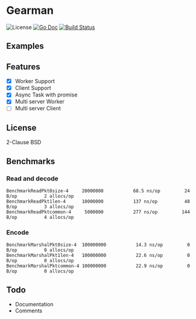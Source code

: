 # Gearman

![License](http://img.shields.io/badge/license-Simplified_BSD-blue.svg?style=flat) [![Go Doc](http://img.shields.io/badge/godoc-gearman-blue.svg?style=flat)](http://godoc.org/github.com/nathanaelle/gearman) [![Build Status](https://travis-ci.org/nathanaelle/gearman.svg?branch=master)](https://travis-ci.org/nathanaelle/gearman)

## Examples

## Features

  * [x] Worker Support
  * [x] Client Support
  * [x] Async Task with promise
  * [x] Multi server Worker
  * [ ] Multi server Client

## License

2-Clause BSD

## Benchmarks

### Read and decode

```
BenchmarkReadPkt0size-4    	20000000	       68.5 ns/op	      24 B/op	       2 allocs/op
BenchmarkReadPkt1len-4     	10000000	       137 ns/op	      48 B/op	       3 allocs/op
BenchmarkReadPktcommon-4   	 5000000	       277 ns/op	     144 B/op	       4 allocs/op
```


### Encode

```
BenchmarkMarshalPkt0size-4 	100000000	        14.3 ns/op	       0 B/op	       0 allocs/op
BenchmarkMarshalPkt1len-4  	100000000	        22.6 ns/op	       0 B/op	       0 allocs/op
BenchmarkMarshalPktcommon-4	100000000	        22.9 ns/op	       0 B/op	       0 allocs/op
```


## Todo

  * Documentation
  * Comments

